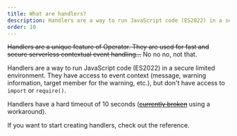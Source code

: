 ```yaml
---
title: What are handlers?
description: Handlers are a way to run JavaScript code (ES2022) in a secure limited environment.
order: 10
---
```


~~Handlers are a unique feature of Operator. They are used for fast and secure serverless contextual event handling...~~ No no no, not that.

Handlers are a way to run JavaScript code (ES2022) in a secure limited environment. They have access to event context (message, warning information, target member for the warning, etc.), but don't have access to `import` or `require()`.

Handlers have a hard timeout of 10 seconds (~~[currently broken](https://github.com/patriksimek/vm2/issues/180)~~ using a workaround).

If you want to start creating handlers, check out the reference.
